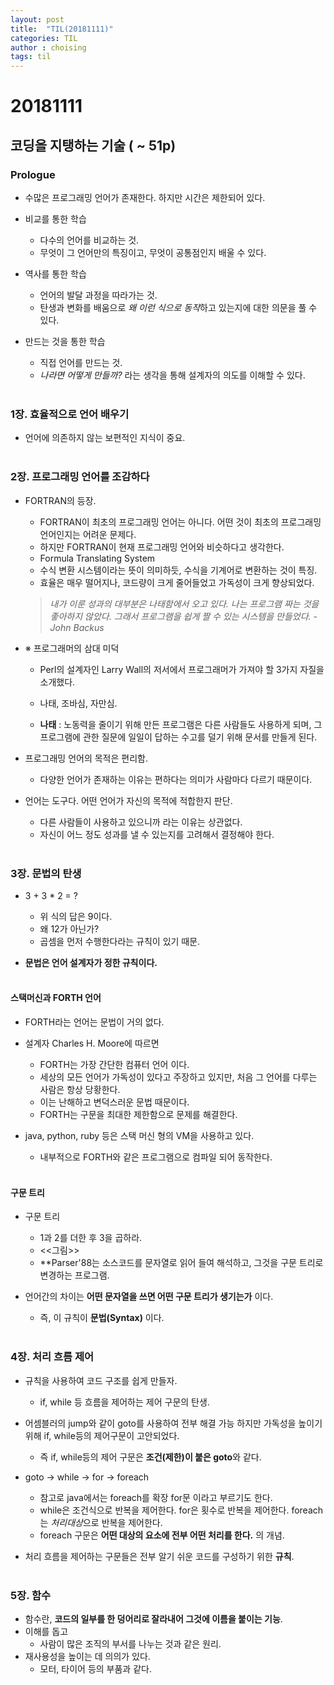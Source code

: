 ```yaml
---
layout: post
title:  "TIL(20181111)"
categories: TIL
author : choising
tags: til
---
```


# 20181111

## 코딩을 지탱하는 기술 ( ~ 51p)

### Prologue

- 수많은 프로그래밍 언어가 존재한다. 하지만 시간은 제한되어 있다.

- 비교를 통한 학습
    - 다수의 언어를 비교하는 것.
    - 무엇이 그 언어만의 특징이고, 무엇이 공통점인지 배울 수 있다.

- 역사를 통한 학습
    - 언어의 발달 과정을 따라가는 것.
    - 탄생과 변화를 배움으로 *왜 이런 식으로 동작*하고 있는지에 대한 의문을 풀 수 있다.

- 만드는 것을 통한 학습
    - 직접 언어를 만드는 것.
    - *나라면 어떻게 만들까?* 라는 생각을 통해 설계자의 의도를 이해할 수 있다.
    <br><br>

### 1장. 효율적으로 언어 배우기

- 언어에 의존하지 않는 보편적인 지식이 중요.
<br><br>

### 2장. 프로그래밍 언어를 조감하다

- FORTRAN의 등장.
    - FORTRAN이 최초의 프로그래밍 언어는 아니다. 어떤 것이 최초의 프로그래밍 언어인지는 어려운 문제다.
    - 하지만 FORTRAN이 현재 프로그래밍 언어와 비슷하다고 생각한다.
    - Formula Translating System
    - 수식 변환 시스템이라는 뜻이 의미하듯, 수식을 기계어로 변환하는 것이 특징.
    - 효율은 매우 떨어지나, 코드량이 크게 줄어들었고 가독성이 크게 향상되었다.
    > *내가 이룬 성과의 대부분은 나태함에서 오고 있다. 나는 프로그램 짜는 것을 좋아하지 않았다. 그래서 프로그램을 쉽게 짤 수 있는 시스템을 만들었다. -John Backus*

- ※ 프로그래머의 삼대 미덕
    - Perl의 설계자인 Larry Wall의 저서에서 프로그래머가 가져야 할 3가지 자질을 소개했다.
    - 나태, 조바심, 자만심.

    - **나태** : 노동력을 줄이기 위해 만든 프로그램은 다른 사람들도 사용하게 되며, 그 프로그램에 관한 질문에 일일이 답하는 수고를 덜기 위해 문서를 만들게 된다.

- 프로그래밍 언어의 목적은 편리함.
    - 다양한 언어가 존재하는 이유는 편하다는 의미가 사람마다 다르기 때문이다.

- 언어는 도구다. 어떤 언어가 자신의 목적에 적합한지 판단.
    - 다른 사람들이 사용하고 있으니까 라는 이유는 상관없다.
    - 자신이 어느 정도 성과를 낼 수 있는지를 고려해서 결정해야 한다.
    <br><br>

### 3장. 문법의 탄생

- 3 + 3 * 2 = ?
    - 위 식의 답은 9이다.
    - 왜 12가 아닌가? 
    - 곱셈을 먼저 수행한다라는 규칙이 있기 때문.

- **문법은 언어 설계자가 정한 규칙이다.**
<br><br>

#### 스택머신과 FORTH 언어

- FORTH라는 언어는 문법이 거의 없다.
- 설계자 Charles H. Moore에 따르면 
    - FORTH는 가장 간단한 컴퓨터 언어 이다.
    - 세상의 모든 언어가 가독성이 있다고 주장하고 있지만, 처음 그 언어를 다루는 사람은 항상 당황한다.
    - 이는 난해하고 변덕스러운 문법 때문이다.
    - FORTH는 구문을 최대한 제한함으로 문제를 해결한다.

-  java, python, ruby 등은 스택 머신 형의 VM을 사용하고 있다.
	- 내부적으로 FORTH와 같은 프로그램으로 컴파일 되어 동작한다.
<br><br>

#### 구문 트리

- 구문 트리
	- 1과 2를 더한 후 3을 곱하라.
	- <<그림>>
	- **Parser'88는 소스코드를 문자열로 읽어 들여 해석하고, 그것을 구문 트리로 변경하는 프로그램.

- 언어간의 차이는 **어떤 문자열을 쓰면 어떤 구문 트리가 생기는가** 이다.
	- 즉, 이 규칙이 **문법(Syntax)** 이다.
<br><br>

### 4장. 처리 흐름 제어

- 규칙을 사용하여 코드 구조를 쉽게 만들자.
	- if, while 등 흐름을 제어하는 제어 구문의 탄생.

- 어셈블러의 jump와 같이 goto를 사용하여 전부 해결 가능 하지만 가독성을 높이기 위해 if, while등의 제어구문이 고안되었다.
	- 즉 if, while등의 제어 구문은 **조건(제한)이 붙은 goto**와 같다.

- goto -> while -> for -> foreach
	- 참고로 java에서는 foreach를 확장 for문 이라고 부르기도 한다.
	- while은 조건식으로 반복을 제어한다. for은 횟수로 반복을 제어한다. foreach는 *처리대상*으로 반복을 제어한다.
	- foreach 구문은 **어떤 대상의 요소에 전부 어떤 처리를 한다.** 의 개념.

- 처리 흐름을 제어하는 구문들은 전부 알기 쉬운 코드를 구성하기 위한 **규칙**.
<br><br>

### 5장. 함수

-  함수란, **코드의 일부를 한 덩어리로 잘라내어 그것에 이름을 붙이는 기능**.
- 이해를 돕고
	- 사람이 많은 조직의 부서를 나누는 것과 같은 원리.
- 재사용성을 높이는 데 의의가 있다.
	- 모터, 타이어 등의 부품과 같다.



